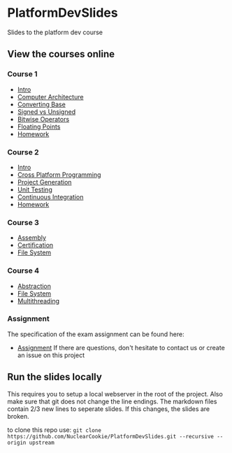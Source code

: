 # PlatformDevSlides
Slides to the platform dev course

## View the courses online
### Course 1
* [Intro](course1/intro.md)
* [Computer Architecture](course1/computer_architecture.md)
* [Converting Base](course1/converting_base.md)
* [Signed vs Unsigned](course1/signed_unsigned.md)
* [Bitwise Operators](course1/bitwise_operators.md)
* [Floating Points](course1/floating_points.md)
* [Homework](course1/homework.md)

### Course 2
* [Intro](course2/intro.md)
* [Cross Platform Programming](course2/cross_platform_programming.md)
* [Project Generation](course2/project_generation.md)
* [Unit Testing](course2/unit_testing.md)
* [Continuous Integration](course2/continuous_integration.md)
* [Homework](course2/homework.md)

### Course 3
* [Assembly](course3/assembly.md)
* [Certification](course3/certification.md)
* [File System](course3/filesystem.md)

### Course 4
* [Abstraction](course4/abstraction.md)
* [File System](course4/filesystem.md)
* [Multithreading](course4/multithreading.md)

### Assignment
The specification of the exam assignment can be found here:
* [Assignment](assignment/README.md)
If there are questions, don't hesitate to contact us or create an issue on this project

## Run the slides locally

This requires you to setup a local webserver in the root of the project.
Also make sure that git does not change the line endings. The markdown files contain 2/3 new lines to seperate slides. If this changes, the slides are broken.

to clone this repo use:
    `git clone https://github.com/NuclearCookie/PlatformDevSlides.git --recursive --origin upstream`

